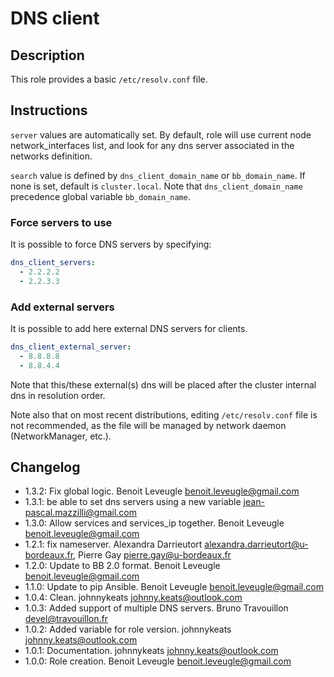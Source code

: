 # DNS client

## Description

This role provides a basic `/etc/resolv.conf` file.

## Instructions

`server` values are automatically set. By default, role will use current node network_interfaces list, and look for any dns server associated in the networks definition.

`search` value is defined by `dns_client_domain_name` or `bb_domain_name`. If none is set, default is `cluster.local`.
Note that `dns_client_domain_name` precedence global variable `bb_domain_name`.

### Force servers to use

It is possible to force DNS servers by specifying:

```yaml
dns_client_servers:
  - 2.2.2.2
  - 2.2.3.3
```

### Add external servers

It is possible to add here external DNS servers for clients.

```yaml
dns_client_external_server:
  - 8.8.8.8
  - 8.8.4.4
```
Note that this/these external(s) dns will be placed after the cluster internal dns in resolution order.

Note also that on most recent distributions, editing `/etc/resolv.conf` file is not recommended, as the file will be managed by network daemon (NetworkManager, etc.).

## Changelog

* 1.3.2: Fix global logic. Benoit Leveugle <benoit.leveugle@gmail.com>
* 1.3.1: be able to set dns servers using a new variable <jean-pascal.mazzilli@gmail.com>
* 1.3.0: Allow services and services_ip together. Benoit Leveugle <benoit.leveugle@gmail.com>
* 1.2.1: fix nameserver. Alexandra Darrieutort <alexandra.darrieutort@u-bordeaux.fr>, Pierre Gay <pierre.gay@u-bordeaux.fr>
* 1.2.0: Update to BB 2.0 format. Benoit Leveugle <benoit.leveugle@gmail.com>
* 1.1.0: Update to pip Ansible. Benoit Leveugle <benoit.leveugle@gmail.com>
* 1.0.4: Clean. johnnykeats <johnny.keats@outlook.com>
* 1.0.3: Added support of multiple DNS servers. Bruno Travouillon <devel@travouillon.fr>
* 1.0.2: Added variable for role version. johnnykeats <johnny.keats@outlook.com>
* 1.0.1: Documentation. johnnykeats <johnny.keats@outlook.com>
* 1.0.0: Role creation. Benoit Leveugle <benoit.leveugle@gmail.com>
